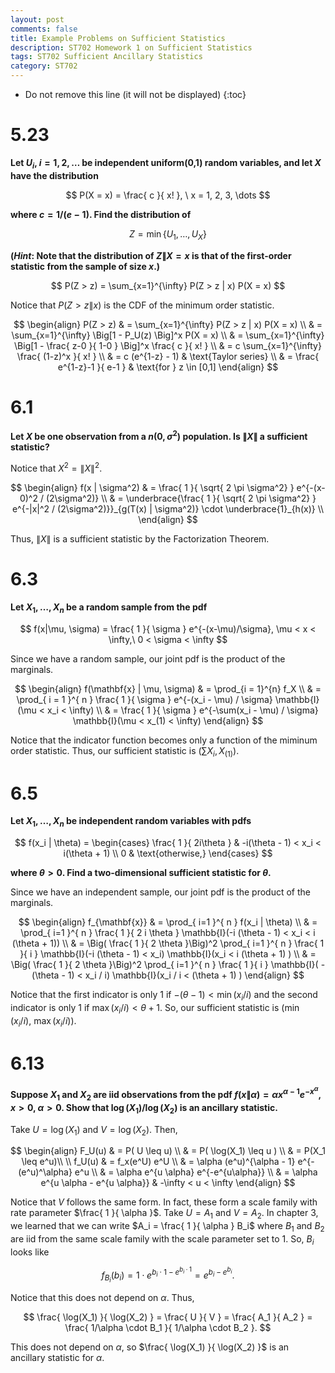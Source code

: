 ```yaml
---
layout: post
comments: false
title: Example Problems on Sufficient Statistics
description: ST702 Homework 1 on Sufficient Statistics
tags: ST702 Sufficient Ancillary Statistics
category: ST702
---
```



* Do not remove this line (it will not be displayed)
{:toc}

# 5.23
**Let $U_i$, $i= 1, 2, \dots$ be independent uniform(0,1) random variables, and let $X$ have the distribution**

$$
P(X = x) = \frac{ c }{ x! }, \ x = 1, 2, 3, \dots
$$

**where $c = 1/(e-1)$. Find the distribution of**

$$
Z = \min \{ U_1, \dots , U_X \}
$$


**(_Hint_: Note that the distribution of $Z\|X = x$ is that of the first-order statistic from the sample of size $x$.)**

$$
P(Z > z) = \sum_{x=1}^{\infty} P(Z > z | x) P(X = x)
$$

Notice that $P(Z > z \| x)$ is the CDF of the minimum order statistic.

$$
	\begin{align}
		P(Z > z) & = \sum_{x=1}^{\infty} P(Z > z | x) P(X = x) \\
			& = \sum_{x=1}^{\infty} \Big[1 - P_U(z) \Big]^x P(X = x)  \\
			& = \sum_{x=1}^{\infty} \Big[1 - \frac{ z-0 }{ 1-0 } \Big]^x \frac{ c }{ x! } \\
			& = c \sum_{x=1}^{\infty} \frac{ (1-z)^x }{ x! } \\
			& = c (e^{1-z} - 1) & \text{Taylor series} \\
			& = \frac{ e^{1-z}-1 }{ e-1 } & \text{for } z \in [0,1]
	\end{align}
$$


# 6.1
**Let $X$ be one observation from a $n(0, \sigma^2)$ population. Is $\| X \|$ a sufficient statistic?**

Notice that $X^2 = \| X \|^2$.

$$
	\begin{align}
		f(x | \sigma^2) & = \frac{ 1 }{ \sqrt{ 2 \pi \sigma^2} } e^{-(x-0)^2 / (2\sigma^2)} \\
			& = \underbrace{\frac{ 1 }{ \sqrt{ 2 \pi \sigma^2} } e^{-|x|^2 / (2\sigma^2)}}_{g(T(x) | \sigma^2)} \cdot \underbrace{1}_{h(x)} \\
	\end{align}
$$

Thus, $\|X\|$ is a sufficient statistic by the Factorization Theorem.

# 6.3
**Let $X_1, \dots, X_n$ be a random sample from the pdf**

$$
f(x|\mu, \sigma) = \frac{ 1 }{ \sigma } e^{-(x-\mu)/\sigma}, \mu < x < \infty,\ 0 < \sigma < \infty
$$

Since we have a random sample, our joint pdf is the product of the marginals.

$$
	\begin{align}
		f(\mathbf{x} | \mu, \sigma) & = \prod_{i = 1}^{n} f_X \\
			& = \prod_{ i = 1 }^{ n } \frac{ 1 }{ \sigma } e^{-(x_i - \mu) / \sigma} \mathbb{I}(\mu < x_i < \infty) \\
			& = \frac{ 1 }{ \sigma } e^{-\sum(x_i - \mu) / \sigma} \mathbb{I}(\mu < x_(1) < \infty)
	\end{align}
$$

Notice that the indicator function becomes only a function of the miminum order statistic. Thus, our sufficient statistic is $(\sum X_i, X_{(1)})$.

# 6.5
**Let $X_1, \dots , X_n$ be independent random variables with pdfs**

$$
f(x_i | \theta) = 
\begin{cases}
\frac{ 1 }{ 2i\theta } & -i(\theta - 1) < x_i < i(\theta + 1) \\
0 & \text{otherwise,}
\end{cases}
$$


**where $\theta > 0$. Find a two-dimensional sufficient statistic for $\theta$.**

Since we have an independent sample, our joint pdf is the product of the marginals.

$$
	\begin{align}
		f_{\mathbf{x}} & = \prod_{ i=1 }^{ n } f(x_i | \theta) \\
			& = \prod_{ i=1 }^{ n } \frac{ 1 }{ 2 i \theta } \mathbb{I}(-i (\theta - 1) < x_i < i (\theta + 1)) \\
			& = \Big( \frac{ 1 }{ 2 \theta }\Big)^2 \prod_{ i=1 }^{ n } \frac{ 1 }{ i } \mathbb{I}(-i (\theta - 1) < x_i) \mathbb{I}(x_i < i (\theta + 1) ) \\
			& = \Big( \frac{ 1 }{ 2 \theta }\Big)^2 \prod_{ i=1 }^{ n } \frac{ 1 }{ i } \mathbb{I}( - (\theta - 1) < x_i / i) \mathbb{I}(x_i / i < (\theta + 1) )
	\end{align} 
$$


Notice that the first indicator is only 1 if $-(\theta - 1) < \min(x_i / i)$ and the second indicator is only 1 if $\max(x_i / i) < \theta + 1$. So, our sufficient statistic is $(\min(x_i / i), \ \max(x_i / i))$.

# 6.13
**Suppose $X_1$ and $X_2$ are iid observations from the pdf $f(x \| \alpha) = \alpha x^{\alpha - 1} e^{-x^\alpha}$, $x > 0$, $\alpha > 0$. Show that $\log(X_1) / \log(X_2)$ is an ancillary statistic.**

Take $U = \log(X_1)$ and $V = \log(X_2)$. Then,

$$
	\begin{align}
		F_U(u) & = P( U \leq u) \\
			& = P( \log(X_1) \leq u ) \\
			& = P(X_1 \leq e^u)\\ \\
		f_U(u) & = f_x(e^U) e^U \\
			& = \alpha (e^u)^{\alpha - 1} e^{-(e^u)^\alpha} e^u \\
			& = \alpha e^{u \alpha} e^{-e^{u\alpha}} \\
			& = \alpha e^{u \alpha - e^{u \alpha}} & -\infty < u < \infty
	\end{align}
$$

Notice that $V$ follows the same form. In fact, these form a scale family with rate parameter $\frac{ 1 }{ \alpha }$. Take $U = A_1$ and $V = A_2$. In chapter 3, we learned that we can write $A_i = \frac{ 1 }{ \alpha } B_i$ where $B_1$ and $B_2$ are iid from the same scale family with the scale parameter set to 1. So, $B_i$ looks like

$$
f_{B_i}(b_i) = 1 \cdot e^{b_i \cdot 1 - e^{b_i \cdot 1}} = e^{b_i - e^{b_i}}.
$$


Notice that this does not depend on $\alpha$. Thus,

$$
\frac{ \log(X_1) }{ \log(X_2) } = \frac{ U }{ V } = \frac{ A_1 }{ A_2 } = \frac{ 1/\alpha \cdot B_1 }{ 1/\alpha \cdot B_2 }.
$$

This does not depend on $\alpha$, so $\frac{ \log(X_1) }{ \log(X_2) }$ is an ancillary statistic for $\alpha$.